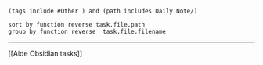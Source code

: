 
````tasks
   
(tags include #Other ) and (path includes Daily Note/)

sort by function reverse task.file.path
group by function reverse  task.file.filename 
````


---
[[Aide Obsidian tasks]]